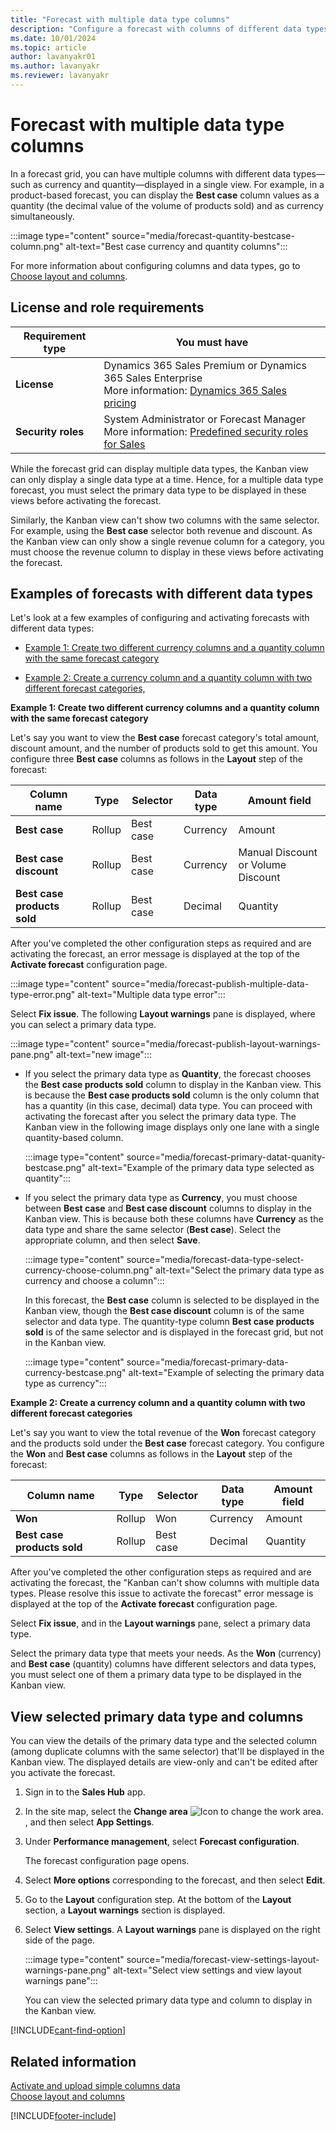 ```yaml
---
title: "Forecast with multiple data type columns"
description: "Configure a forecast with columns of different data types."
ms.date: 10/01/2024
ms.topic: article
author: lavanyakr01
ms.author: lavanyakr
ms.reviewer: lavanyakr
---
```

# Forecast with multiple data type columns

In a forecast grid, you can have multiple columns with different data types&mdash;such as currency and quantity&mdash;displayed in a single view. For example, in a product-based forecast, you can display the **Best case** column values as a quantity (the decimal value of the volume of products sold) and as currency simultaneously.

:::image type="content" source="media/forecast-quantity-bestcase-column.png" alt-text="Best case currency and quantity columns":::

For more information about configuring columns and data types, go to [Choose layout and columns](choose-layout-and-columns-forecast.md).

## License and role requirements
| Requirement type | You must have |
|-----------------------|---------|
| **License** | Dynamics 365 Sales Premium or Dynamics 365 Sales Enterprise  <br>More information: [Dynamics 365 Sales pricing](https://dynamics.microsoft.com/sales/pricing/) |
| **Security roles** | System Administrator or Forecast Manager <br> More information: [Predefined security roles for Sales](security-roles-for-sales.md)|

While the forecast grid can display multiple data types, the Kanban view can only display a single data type at a time. Hence, for a multiple data type forecast, you must select the primary data type to be displayed in these views before activating the forecast.

Similarly, the Kanban view can't show two columns with the same selector. For example, using the **Best case** selector both revenue and discount. As the Kanban view can only show a single revenue column for a category, you must choose the revenue column to display in these views before activating the forecast.  

## Examples of forecasts with different data types

Let's look at a few examples of configuring and activating forecasts with different data types:

- [Example 1: Create two different currency columns and a quantity column with the same forecast category](#same-fc-different-data-type-currency-qty)

- [Example 2: Create a currency column and a quantity column with two different forecast categories,](#different-fc-different-data-type)

<a name=same-fc-different-data-type-currency-qty></a>
**Example 1: Create two different currency columns and a quantity column with the same forecast category**

Let's say you want to view the **Best case** forecast category's total amount, discount amount, and the number of products sold to get this amount. You configure three **Best case** columns as follows in the **Layout** step of the forecast:

| Column name | Type | Selector | Data type | Amount field |
|-------------|--------|----------|-----------|--------------|
| **Best case** | Rollup | Best case| Currency | Amount |
| **Best case discount** | Rollup | Best case| Currency | Manual Discount or Volume Discount |
| **Best case products sold** | Rollup | Best case| Decimal | Quantity |

After you've completed the other configuration steps as required and are activating the forecast, an error message is displayed at the top of the **Activate forecast** configuration page. 

:::image type="content" source="media/forecast-publish-multiple-data-type-error.png" alt-text="Multiple data type error":::

Select **Fix issue**. The following **Layout warnings** pane is displayed, where you can select a primary data type.

:::image type="content" source="media/forecast-publish-layout-warnings-pane.png" alt-text="new image":::

- If you select the primary data type as **Quantity**, the forecast chooses the **Best case products sold** column to display in the Kanban view. This is because the **Best case products sold** column is the only column that has a quantity (in this case, decimal) data type. You can proceed with activating the forecast after you select the primary data type. The Kanban view in the following image displays only one lane with a single quantity-based column.

    :::image type="content" source="media/forecast-primary-datat-quanity-bestcase.png" alt-text="Example of the primary data type selected as quantity":::
    
- If you select the primary data type as **Currency**, you must choose between **Best case** and **Best case discount** columns to display in the Kanban view. This is because both these columns have **Currency** as the data type and share the same selector (**Best case**). Select the appropriate column, and then select **Save**.

    :::image type="content" source="media/forecast-data-type-select-currency-choose-column.png" alt-text="Select the primary data type as currency and choose a column":::

    In this forecast, the **Best case** column is selected to be displayed in the Kanban view, though the **Best case discount** column is of the same selector and data type. The quantity-type column **Best case products sold** is of the same selector and is displayed in the forecast grid, but not in the Kanban view.

    :::image type="content" source="media/forecast-primary-data-currency-bestcase.png" alt-text="Example of selecting the primary data type as currency":::

<a name=different-fc-different-data-type></a>
**Example 2: Create a currency column and a quantity column with two different forecast categories**

Let's say you want to view the total revenue of the **Won** forecast category and the products sold under the **Best case** forecast category. You configure the **Won** and **Best case** columns as follows in the **Layout** step of the forecast:

| Column name | Type | Selector | Data type | Amount field |
|-------------|---------|----------|-----------|--------------|
| **Won** | Rollup | Won | Currency | Amount |
| **Best case products sold** |  Rollup |  Best case| Decimal | Quantity |

After you've completed the other configuration steps as required and are activating the forecast, the "Kanban can't show columns with multiple data types. Please resolve this issue to activate the forecast" error message is displayed at the top of the **Activate forecast** configuration page.

Select **Fix issue**, and in the **Layout warnings** pane, select a primary data type.

Select the primary data type that meets your needs. As the **Won** (currency) and **Best case** (quantity) columns have different selectors and data types, you must select one of them a primary data type to be displayed in the Kanban view.

## View selected primary data type and columns

You can view the details of the primary data type and the selected column (among duplicate columns with the same selector) that'll be displayed in the Kanban view. The displayed details are view-only and can't be edited after you activate the forecast.

1. Sign in to the **Sales Hub** app.

2. In the site map, select the **Change area** ![Icon to change the work area.](media/change-area-icon.png "Icon to change the work area"), and then select **App Settings**. 

3. Under **Performance management**, select **Forecast configuration**.

    The forecast configuration page opens. 

4. Select **More options** corresponding to the forecast, and then select **Edit**.

5. Go to the **Layout** configuration step. At the bottom of the **Layout** section, a **Layout warnings** section is displayed. 

6. Select **View settings**. A **Layout warnings** pane is displayed on the right side of the page.

    :::image type="content" source="media/forecast-view-settings-layout-warnings-pane.png" alt-text="Select view settings and view layout warnings pane":::

    You can view the selected primary data type and column to display in the Kanban view.

[!INCLUDE[cant-find-option](../includes/cant-find-option.md)] 

## Related information

[Activate and upload simple columns data](activate-upload-simple-columns-data-forecast.md)  
[Choose layout and columns](choose-layout-and-columns-forecast.md)


[!INCLUDE[footer-include](../includes/footer-banner.md)]
